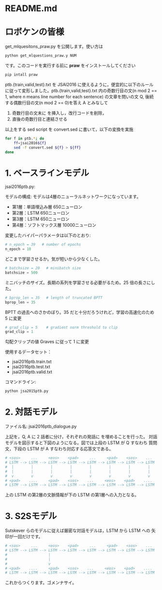 ﻿# README.md

ロボケンの皆様
============


get_mlquesitons_praw.py を公開します。使い方は

```bash
python get_mlquestions_praw.y NUM
```

です。このコードを実行する前に **praw** をインストールしてください

```bash
pip intall praw
```


ptb.{train,valid,test}.txt を JSAI2016 に使えるように，便宜的に以下のルール
に従って変形しました。ptb.{train,valid,test}.txt 内の奇数行目の文(n mod 2
== 1, where n means line number for each sentence) の文章を問いの文 Q, 後続
する偶数行目の文(n mod 2 == 0)を答え A とみなして

1. 奇数行目の文末に <cntnxt> を挿入し，改行コードを削除，
2. 直後の奇数行目と連結させる

以上をする sed script を convert.sed に書いて，以下の変換を実施

```bash
for f in ptb.*; do
    ff=jsai2016${f}
    sed -f convert.sed ${f} > ${ff}
done
```

# 1. ベースラインモデル

jsai2016ptb.py:

モデルの構成:
モデルは4層のニューラルネットワークになっています。
- 第1層：単語埋込み層 650ニューロン
- 第2層：LSTM 650ニューロン
- 第3層：LSTM 650ニューロン
- 第4層：ソフトマックス層 10000ニューロン

変更したハイパーパラメータは以下のとおり:

```python
# n_epoch = 39   # number of epochs
n_epoch = 10
```
どこまで学習させるか。気が短いから少なくした。

```python
# batchsize = 20   # minibatch size
batchsize = 500
```
ミニバッチのサイズ。長期の系列を学習させる必要がるため。25 倍の長さにした。

```python
# bprop_len = 35   # length of truncated BPTT
bprop_len = 35
```
BPTT の過去へのさかのぼり。35 だと十分だろうけれど，学習の高速化のため 5 に変更

```python
# grad_clip = 5    # gradient norm threshold to clip
grad_clip = 1
```
勾配クリップの値 Graves に従って 1 に変更

使用するデータセット：
* jsai2016ptb.train.txt
* jsai2016ptb.test.txt
* jsai2016ptb.valid.txt

コマンドライン:
```python
python jsa2015ptb.py
```

# 2. 対話モデル

ファイル名: jsai2016ptb_dialogue.py

上記を，Q, A に 2 話者に分け，それぞれの発話に <pad> を埋めることを行った。
対話モデルを図示すると下図のようになる。図では上段の LSTM が Q すなわち
質問文，下段の LSTM が A すなわち対応する応答文である。

```python
# <sos>     ...     <eos>    <pad>     ...     <pad>    <sos>    ...
# LSTM --> LSTM --> LSTM --> LSTM --> LSTM --> LSTM --> LSTM --> LSTM
#  |        |        |        |        |        |        |        |
#  |        |        |        |        |        |        |        |
#  v        v        v        v        v        v        v        v
# <pad>    ....     <pad>    <sos>    ...     <eos>    <pad>    ....
# LSTM --> LSTM --> LSTM --> LSTM --> LSTM --> LSTM --> LSTM --> LSTM
```
上の LSTM の第2層の文脈情報が下の LSTM の第1層への入力となる。

# 3. S2Sモデル

Sutskever らのモデルに従えば厳密な対話モデルは，LSTM から LSTM への
矢印が一回だけです。
```python
# <sos>     ...     <eos>    <pad>     ...     <pad>    <sos>    ...
# LSTM --> LSTM --> LSTM --> LSTM --> LSTM --> LSTM --> LSTM --> LSTM
#                   |
#                   |
#                   v
# <pad>    ....     <pad>    <sos>    ...     <eos>    <pad>    ....
# LSTM --> LSTM --> LSTM --> LSTM --> LSTM --> LSTM --> LSTM --> LSTM
```

これからつくります。ゴメンナサイ。

